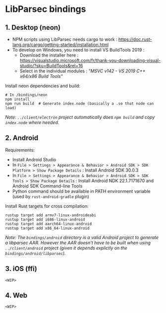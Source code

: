 # LibParsec bindings

## 1. Desktop (neon)
- NPM scripts using LibParsec needs cargo to work : https://doc.rust-lang.org/cargo/getting-started/installation.html
- To develop on Windows, you need to install VS BuildTools 2019 :
  - Download the installer here : https://visualstudio.microsoft.com/fr/thank-you-downloading-visual-studio/?sku=BuildTools&rel=16
  - Select in the individual modules : *"MSVC v142 - VS 2019 C++ x64/x86 Build Tools"*

Install neon dependencies and build:

    # In /bindings/neon
    npm install
    npm run build  # Generate index.node (basically a .so that node can load)


*Note: `../client/electron` project automatically does `npm build` and copy `index.node` where needed.*

## 2. Android

Requirements:

- Install Android Studio
- In `File > Settings > Appearance & Behavior > Android SDK > SDK Platform > Show Package Details` : Install Android SDK 30.0.3
- In `File > Settings > Appearance & Behavior > Android SDK > SDK Tools > Show Package Details` : Install Android NDK 22.1.7171670 and Android SDK Command-line Tools
- Python command should be available in PATH environment variable (used by `rust-android-gradle` plugin)

Install Rust targets for cross compilation:

    rustup target add armv7-linux-androideabi
    rustup target add i686-linux-android
    rustup target add aarch64-linux-android
    rustup target add x86_64-linux-android

*Note: The `bindings/android` directory is a valid Android project to generate a libparsec AAR.
However the AAR doesn't have to be built when using `../client/android` project (given it depends explictly on the `bindings/android/libparsec`).*

## 3. iOS (ffi)

`<WIP>`

## 4. Web

`<WIP>`
